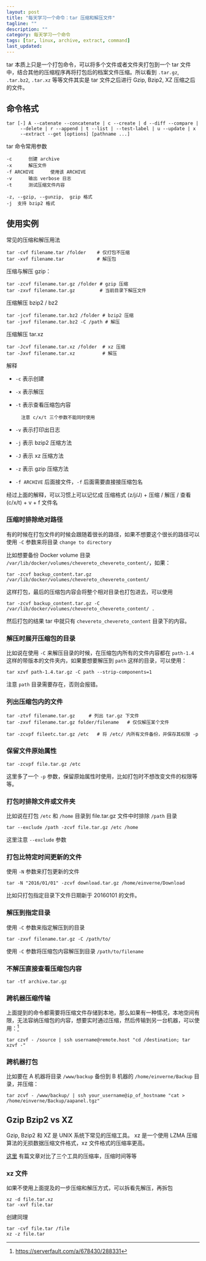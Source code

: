 ```yaml
---
layout: post
title: "每天学习一个命令：tar 压缩和解压文件"
tagline: ""
description: ""
category: 每天学习一个命令
tags: [tar, linux, archive, extract, command]
last_updated:
---
```


tar 本质上只是一个打包命令，可以将多个文件或者文件夹打包到一个 tar 文件中，结合其他的压缩程序再将打包后的档案文件压缩。所以看到 `.tar.gz`, `.tar.bz2`, `.tar.xz` 等等文件其实是 tar 文件之后进行 Gzip, Bzip2, XZ 压缩之后的文件。

## 命令格式

    tar [-] A --catenate --concatenate | c --create | d --diff --compare |
         --delete | r --append | t --list | --test-label | u --update | x
         --extract --get [options] [pathname ...]

tar 命令常用参数

    -c      创建 archive
    -x      解压文件
    -f ARCHIVE      使用该 ARCHIVE
    -v      输出 verbose 日志
    -t      测试压缩文件内容

    -z, --gzip, --gunzip,  gzip 格式
    -j  支持 bzip2 格式

## 使用实例
常见的压缩和解压用法

    tar -cvf filename.tar /folder    # 仅打包不压缩
    tar -xvf filename.tar            # 解压包

压缩与解压 gzip：

    tar -zcvf filename.tar.gz /folder # gzip 压缩
    tar -zxvf filename.tar.gz         # 当前目录下解压文件

压缩解压 bzip2 / bz2

    tar -jcvf filename.tar.bz2 /folder # bzip2 压缩
    tar -jxvf filename.tar.bz2 -C /path # 解压

压缩解压 tar.xz

    tar -Jcvf filename.tar.xz /folder  # xz 压缩
    tar -Jxvf filename.tar.xz          # 解压

解释

- `-c` 表示创建
- `-x` 表示解压
- `-t` 表示查看压缩包内容

        注意 c/x/t 三个参数不能同时使用

- `-v` 表示打印出日志
- `-j` 表示 bzip2 压缩方法
- `-J` 表示 xz 压缩方法
- `-z` 表示 gzip 压缩方法
- `-f ARCHIVE` 后面接文件，`-f` 后面需要直接接压缩包名

经过上面的解释，可以习惯上可以记忆成 压缩格式 (z/j/J) + 压缩 / 解压 / 查看 (c/x/t) + v + f 文件名

### 压缩时排除绝对路径
有的时候在打包文件的时候会跟随着很长的路径，如果不想要这个很长的路径可以使用 `-C` 参数来将目录 `change to directory`

比如想要备份 Docker volume 目录 `/var/lib/docker/volumes/chevereto_chevereto_content/`，如果：

	tar -zcvf backup_content.tar.gz /var/lib/docker/volumes/chevereto_chevereto_content/

这样打包，最后的压缩包内容会将整个相对目录也打包进去，可以使用

	tar -zcvf backup_content.tar.gz -C /var/lib/docker/volumes/chevereto_chevereto_content/ .

然后打包的结果 tar 中就只有 `chevereto_chevereto_content` 目录下的内容。

### 解压时展开压缩包的目录
比如说在使用 `-C` 来解压目录的时候，在压缩包内所有的文件内容都在 `path-1.4` 这样的带版本的文件夹内，如果要想要解压到 `path` 这样的目录，可以使用：

```
tar xzvf path-1.4.tar.gz -C path --strip-components=1
```

注意 `path` 目录需要存在，否则会报错。

### 列出压缩包内的文件

    tar -ztvf filename.tar.gz     # 列出 tar.gz 下文件
    tar -zxvf filename.tar.gz folder/filename   # 仅仅解压某个文件

    tar -zcvpf fileetc.tar.gz /etc   # 将 /etc/ 内所有文件备份，并保存其权限 -p

### 保留文件原始属性

    tar -zcvpf file.tar.gz /etc

这里多了一个 `-p` 参数，保留原始属性时使用，比如打包时不想改变文件的权限等等。

### 打包时排除文件或文件夹
比如说在打包 `/etc` 和 `/home` 目录到 file.tar.gz 文件中时排除 `/path` 目录

    tar --exclude /path -zcvf file.tar.gz /etc /home

这里注意 `--exclude` 参数

### 打包比特定时间更新的文件
使用 `-N` 参数来打包更新的文件

    tar -N "2016/01/01" -zcvf download.tar.gz /home/einverne/Download

比如只打包指定目录下文件日期新于 20160101 的文件。

### 解压到指定目录
使用 `-C` 参数来指定解压到的目录

    tar -zxvf filename.tar.gz -C /path/to/

使用 `-C` 参数将压缩包内容解压到目录 `/path/to/filename`

### 不解压直接查看压缩包内容

    tar -tf archive.tar.gz

### 跨机器压缩传输
上面提到的命令都需要将压缩文件存储到本地，那么如果有一种情况，本地空间有限，无法容纳压缩包的内容，想要实时通过压缩，然后传输到另一台机器，可以使用：[^1]

```
tar czvf - /source | ssh username@remote.host "cd /destination; tar xzvf -"
```

[^1]: <https://serverfault.com/a/678430/288331>

### 跨机器打包
比如要在 A 机器将目录 `/www/backup` 备份到 B 机器的 `/home/einverne/Backup` 目录，并压缩：

```
tar zcvf - /www/backup/ | ssh your_username@ip_of_hostname "cat > /home/einverne/Backup/aapanel.tgz"
```

## Gzip Bzip2 vs XZ

Gzip, Bzip2 和 XZ 是 UNIX 系统下常见的压缩工具。 xz 是一个使用 LZMA 压缩算法的无损数据压缩文件格式，xz 文件格式的压缩率更高。

[这里](https://www.rootusers.com/gzip-vs-bzip2-vs-xz-performance-comparison/) 有篇文章对比了三个工具的压缩率，压缩时间等等

### xz 文件
如果不使用上面提及的一步压缩和解压方式，可以拆看先解压，再拆包

    xz -d file.tar.xz
    tar -xvf file.tar

创建同理

    tar -cvf file.tar /file
    xz -z file.tar
